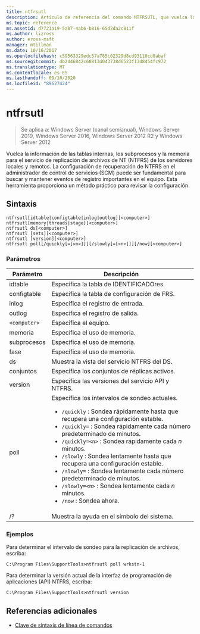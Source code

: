 ```yaml
---
title: ntfrsutl
description: Artículo de referencia del comando NTFRSUTL, que vuelca las tablas internas, el subproceso y la información de memoria para el servicio de replicación de archivos de NT (NTFRS).
ms.topic: reference
ms.assetid: d7721a19-5a87-4ab6-b816-65d2da2c811f
ms.author: lizross
author: eross-msft
manager: mtillman
ms.date: 10/16/2017
ms.openlocfilehash: c59563329edc57a785c02329d8cd93110cd8abaf
ms.sourcegitcommit: db2d46842c68813d043738d6523f13d8454fc972
ms.translationtype: MT
ms.contentlocale: es-ES
ms.lasthandoff: 09/10/2020
ms.locfileid: "89627424"
---
```

# <a name="ntfrsutl"></a>ntfrsutl

> Se aplica a: Windows Server (canal semianual), Windows Server 2019, Windows Server 2016, Windows Server 2012 R2 y Windows Server 2012

Vuelca la información de las tablas internas, los subprocesos y la memoria para el servicio de replicación de archivos de NT (NTFRS) de los servidores locales y remotos. La configuración de recuperación de NTFRS en el administrador de control de servicios (SCM) puede ser fundamental para buscar y mantener eventos de registro importantes en el equipo. Esta herramienta proporciona un método práctico para revisar la configuración.

## <a name="syntax"></a>Sintaxis

```
ntfrsutl[idtable|configtable|inlog|outlog][<computer>]
ntfrsutl[memory|threads|stage][<computer>]
ntfrsutl ds[<computer>]
ntfrsutl [sets][<computer>]
ntfrsutl [version][<computer>]
ntfrsutl poll[/quickly[=[<n>]]][/slowly[=[<n>]]][/now][<computer>]
```

### <a name="parameters"></a>Parámetros

| Parámetro | Descripción |
| --------- | ----------- |
| idtable | Especifica la tabla de IDENTIFICADOres. |
| configtable | Especifica la tabla de configuración de FRS. |
| inlog | Especifica el registro de entrada. |
| outlog | Especifica el registro de salida. |
| `<computer>` | Especifica el equipo. |
| memoria | Especifica el uso de memoria. |
| subprocesos | Especifica el uso de memoria. |
| fase | Especifica el uso de memoria. |
| ds | Muestra la vista del servicio NTFRS del DS. |
| conjuntos | Especifica los conjuntos de réplicas activos. |
| version | Especifica las versiones del servicio API y NTFRS. |
| poll | Especifica los intervalos de sondeo actuales.<ul><li>`/quickly` : Sondea rápidamente hasta que recupera una configuración estable.</li><li>`/quickly=` : Sondea rápidamente cada número predeterminado de minutos.</li><li>`/quickly=<n>` : Sondea rápidamente cada *n* minutos.</li><li>`/slowly` : Sondea lentamente hasta que recupera una configuración estable.</li><li>`/slowly=` : Sondea lentamente cada número predeterminado de minutos.</li><li>`/slowly=<n>` : Sondea lentamente cada *n* minutos.</li><li>`/now` : Sondea ahora.</li></ul>|
| /? | Muestra la ayuda en el símbolo del sistema. |

### <a name="examples"></a>Ejemplos

Para determinar el intervalo de sondeo para la replicación de archivos, escriba:

```
C:\Program Files\SupportTools>ntfrsutl poll wrkstn-1
```

Para determinar la versión actual de la interfaz de programación de aplicaciones (API) NTFRS, escriba:

```
C:\Program Files\SupportTools>ntfrsutl version
```

## <a name="additional-references"></a>Referencias adicionales

- [Clave de sintaxis de línea de comandos](command-line-syntax-key.md)
